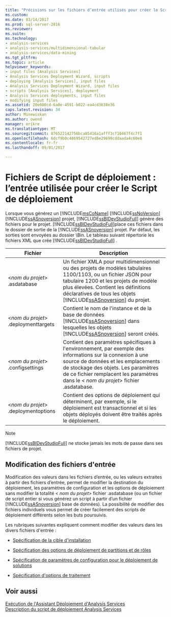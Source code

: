 ```yaml
---
title: "Précisions sur les fichiers d’entrée utilisés pour créer le Script de déploiement | Documents Microsoft"
ms.custom: 
ms.date: 03/14/2017
ms.prod: sql-server-2016
ms.reviewer: 
ms.suite: 
ms.technology:
- analysis-services
- analysis-services/multidimensional-tabular
- analysis-services/data-mining
ms.tgt_pltfrm: 
ms.topic: article
helpviewer_keywords:
- input files [Analysis Services]
- Analysis Services Deployment Wizard, scripts
- deploying [Analysis Services], input files
- Analysis Services Deployment Wizard, input files
- scripts [Analysis Services], deployment
- Analysis Services deployments, input files
- modifying input files
ms.assetid: 20e080cd-6a0e-4591-b022-ea4cd3638e36
caps.latest.revision: 34
author: Minewiskan
ms.author: owend
manager: erikre
ms.translationtype: MT
ms.sourcegitcommit: 876522142756bca05416a1afff3cf10467f4c7f1
ms.openlocfilehash: 6dcf9b0c4869542727ed8e29699cddaada4c60e8
ms.contentlocale: fr-fr
ms.lasthandoff: 09/01/2017

---
```

# <a name="deployment-script-files---input-used-to-create-deployment-script"></a>Fichiers de Script de déploiement : l’entrée utilisée pour créer le Script de déploiement
  Lorsque vous générez un [!INCLUDE[msCoName](../../includes/msconame-md.md)] [!INCLUDE[ssNoVersion](../../includes/ssnoversion-md.md)] [!INCLUDE[ssASnoversion](../../includes/ssasnoversion-md.md)] projet, [!INCLUDE[ssBIDevStudioFull](../../includes/ssbidevstudiofull-md.md)] génère des fichiers pour le projet. [!INCLUDE[ssBIDevStudioFull](../../includes/ssbidevstudiofull-md.md)]place ces fichiers dans le dossier de sortie de la [!INCLUDE[ssASnoversion](../../includes/ssasnoversion-md.md)] projet. Par défaut, les sorties sont envoyées au dossier \Bin. Le tableau suivant répertorie les fichiers XML que crée [!INCLUDE[ssBIDevStudioFull](../../includes/ssbidevstudiofull-md.md)] .  
  
|Fichier| Description|  
|---------------|-----------------|  
|\<*nom du projet*> .asdatabase|Un fichier XMLA pour multidimensionnel ou des projets de modèles tabulaires 1100/1103, ou un fichier JSON pour tabulaire 1200 et les projets de modèle plus élevées. Contient les définitions déclaratives de tous les objets [!INCLUDE[ssASnoversion](../../includes/ssasnoversion-md.md)] du projet.|  
|\<*nom du projet*> .deploymenttargets|Contient le nom de l'instance et de la base de données [!INCLUDE[ssASnoversion](../../includes/ssasnoversion-md.md)] dans lesquelles les objets [!INCLUDE[ssASnoversion](../../includes/ssasnoversion-md.md)] seront créés.|  
|\<*nom du projet*> .configsettings|Contient des paramètres spécifiques à l'environnement, par exemple des informations sur la connexion à une source de données et les emplacements de stockage des objets. Les paramètres de ce fichier remplacent les paramètres dans le \< *nom du projet*> fichier .asdatabase.|  
|\<*nom du projet*> .deploymentoptions|Contient des options de déploiement qui déterminent, par exemple, si le déploiement est transactionnel et si les objets déployés doivent être traités après le déploiement.|  
  
> [!NOTE]  
>  [!INCLUDE[ssBIDevStudioFull](../../includes/ssbidevstudiofull-md.md)] ne stocke jamais les mots de passe dans ses fichiers de projet.  
  
## <a name="modifying-the-input-files"></a>Modification des fichiers d'entrée  
 Modification des valeurs dans les fichiers d’entrée, ou les valeurs extraites à partir des fichiers d’entrée, permet de modifier la destination du déploiement, les paramètres de configuration et les options de déploiement sans modifier la totalité \< *nom du projet*> fichier .asdatabase (ou un fichier de script entier si vous générez un script à partir d’un fichier [!INCLUDE[ssASnoversion](../../includes/ssasnoversion-md.md)] base de données). La possibilité de modifier des fichiers individuels vous permet de créer facilement des scripts de déploiement différents selon les buts poursuivis.  
  
 Les rubriques suivantes expliquent comment modifier des valeurs dans les divers fichiers d'entrée :  
  
-   [Spécification de la cible d'installation](../../analysis-services/multidimensional-models/deployment-script-files-specifying-the-installation-target.md)  
  
-   [Spécification des options de déploiement de partitions et de rôles](../../analysis-services/multidimensional-models/deployment-script-files-partition-and-role-deployment-options.md)  
  
-   [Spécification de paramètres de configuration pour le déploiement de solutions](../../analysis-services/multidimensional-models/deployment-script-files-solution-deployment-config-settings.md)  
  
-   [Spécification d'options de traitement](../../analysis-services/multidimensional-models/deployment-script-files-specifying-processing-options.md)  
  
## <a name="see-also"></a>Voir aussi  
 [Exécution de l'Assistant Déploiement d'Analysis Services](../../analysis-services/multidimensional-models/running-the-analysis-services-deployment-wizard.md)   
 [Description du script de déploiement Analysis Services](../../analysis-services/multidimensional-models/understanding-the-analysis-services-deployment-script.md)  
  
  
